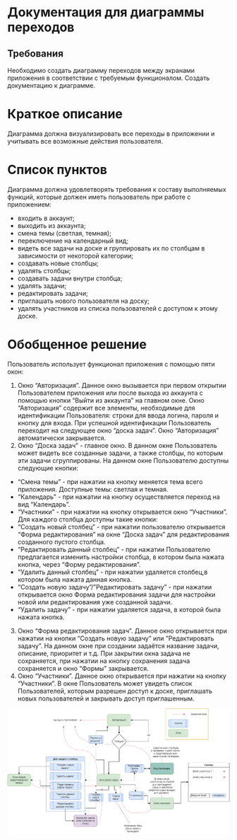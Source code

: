 # Документация для диаграммы переходов
## Требования
Необходимо создать диаграмму переходов между экранами приложения в соответствии с требуемым функционалом. Создать документацию к диаграмме.
# Краткое описание
Диаграмма должна визуализировать все переходы в приложении и учитывать все возможные действия пользователя.
# Список пунктов
Диаграмма должна удовлетворять требования к составу выполняемых функций, которые должен иметь пользователь при работе с приложением:
+	входить в аккаунт;
+	выходить из аккаунта;
+	смена темы (светлая, темная);
+	переключение на календарный вид;
+	видеть все задачи на доске и группировать их по столбцам в зависимости от некоторой категории;
+	создавать новые столбцы;
+	удалять столбцы;
+	создавать задачи внутри столбца;
+	удалять задачи;
+	редактировать задачи;
+	приглашать нового пользователя на доску;
+	удалять участников из списка пользователей с доступом к этому доске.
# Обобщенное решение
Пользователь использует функционал приложения с помощью пяти окон:
1.	Окно “Авторизация”. Данное окно вызывается при первом открытии Пользователем приложения или после выхода из аккаунта с помощью кнопки “Выйти из аккаунта” на главном окне. Окно “Авторизация” содержит все элементы, необходимые для идентификации Пользователя: строки для ввода логина, пароля и кнопку для входа. При успешной идентификации Пользователь переходит на следующее окно “доска задач”. Окно “Авторизация” автоматически закрывается.
2.	Окно “Доска задач” - главное окно. В данном окне Пользователь может видеть все созданные задачи, а также столбцы, по которым эти задачи сгруппированы. На данном окне Пользователю доступны следующие кнопки:
+	“Cмена темы” - при нажатии на кнопку меняется тема всего приложения. Доступные темы: светлая и темная.
+	“Календарь” - при нажатии на кнопку осуществляется переход на вид “Календарь”.
+	“Участники” - при нажатии на кнопку открывается окно “Участники”.
Для каждого столбца доступны такие кнопки:
+	“Создать новый столбец” - при нажатии пользователю открывается “Форма редактирования” на окне “Доска задач” для редактирования созданного пустого столбца.
+	“Редактировать данный столбец” - при нажатии Пользователю предлагается изменить настройки столбца, в котором была нажата кнопка, через “Форму редактирования”.
+	“Удалить данный столбец” - при нажатии удаляется столбец,в котором была нажата данная кнопка.
+	“Создать новую задачу”/”Редактировать задачу” - при нажатии открывается окно Форма редактирования задачи для настройки новой или редактирования уже созданной задачи.
+	“Удалить задачу” - при нажатии удаляется задача, в которой была нажата кнопка.
3.	Окно “Форма редактирования задач”. Данное окно открывается при нажатии на кнопки “Создать новую задачу” или ”Редактировать задачу”. На данном окне при создании задаётся название задачи, описание, приоритет и т.д. При закрытии окна задача не сохраняется,  при нажатии на кнопку сохранения задача сохраняется и окно “Формы” закрывается.
4.	Окно “Участники”. Данное окно открывается при нажатии на кнопку “Участники”. В окне Пользователь может увидеть список Пользователей, которым разрешен доступ к доске, приглашать новых пользователей и закрывать доступ приглашенным. 

![Диаграмма переходов](https://github.com/SUAI-TaskPlanner-Contest/TaskPlanner/blob/18-create-a-transition-diagram/Documentation/diagramm.png)
